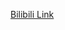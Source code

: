[Bilibili Link](https://www.bilibili.com/video/BV1G4411c7N4?vd_source=c801aa3fac0e6e97b0df71f74a8b25bd)